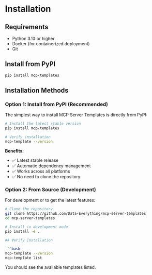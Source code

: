 # Installation

## Requirements

- Python 3.10 or higher
- Docker (for containerized deployment)
- Git

## Install from PyPI

```bash
pip install mcp-templates
```

## Installation Methods

### Option 1: Install from PyPI (Recommended)

The simplest way to install MCP Server Templates is directly from PyPI:

```bash
# Install the latest stable version
pip install mcp-templates

# Verify installation
mcp-template --version
```

**Benefits:**
- ✅ Latest stable release
- ✅ Automatic dependency management
- ✅ Works across all platforms
- ✅ No need to clone the repository

### Option 2: From Source (Development)

For development or to get the latest features:

```bash
# Clone the repository
git clone https://github.com/Data-Everything/mcp-server-templates
cd mcp-server-templates

# Install in development mode
pip install -e .

## Verify Installation

```bash
mcp-template --version
mcp-template list
```

You should see the available templates listed.
